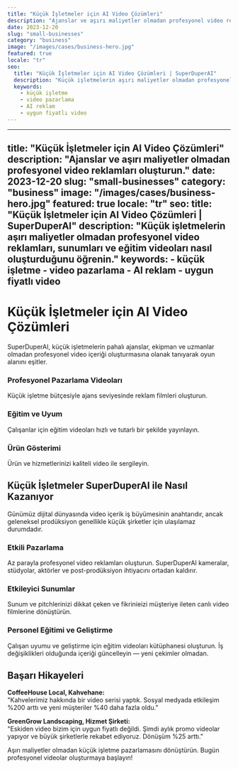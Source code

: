 ```yaml
---
title: "Küçük İşletmeler için AI Video Çözümleri"
description: "Ajanslar ve aşırı maliyetler olmadan profesyonel video reklamları oluşturun."
date: 2023-12-20
slug: "small-businesses"
category: "business"
image: "/images/cases/business-hero.jpg"
featured: true
locale: "tr"
seo:
  title: "Küçük İşletmeler için AI Video Çözümleri | SuperDuperAI"
  description: "Küçük işletmelerin aşırı maliyetler olmadan profesyonel video reklamları, sunumları ve eğitim videoları nasıl oluşturduğunu öğrenin."
  keywords:
    - küçük işletme
    - video pazarlama
    - AI reklam
    - uygun fiyatlı video
---
```


---
title: "Küçük İşletmeler için AI Video Çözümleri"
description: "Ajanslar ve aşırı maliyetler olmadan profesyonel video reklamları oluşturun."
date: 2023-12-20
slug: "small-businesses"
category: "business"
image: "/images/cases/business-hero.jpg"
featured: true
locale: "tr"
seo:
  title: "Küçük İşletmeler için AI Video Çözümleri | SuperDuperAI"
  description: "Küçük işletmelerin aşırı maliyetler olmadan profesyonel video reklamları, sunumları ve eğitim videoları nasıl oluşturduğunu öğrenin."
  keywords:
    - küçük işletme
    - video pazarlama
    - AI reklam
    - uygun fiyatlı video
---

# Küçük İşletmeler için AI Video Çözümleri

SuperDuperAI, küçük işletmelerin pahalı ajanslar, ekipman ve uzmanlar olmadan profesyonel video içeriği oluşturmasına olanak tanıyarak oyun alanını eşitler.

### Profesyonel Pazarlama Videoları

Küçük işletme bütçesiyle ajans seviyesinde reklam filmleri oluşturun.

  ### Eğitim ve Uyum

Çalışanlar için eğitim videoları hızlı ve tutarlı bir şekilde yayınlayın.

  ### Ürün Gösterimi

Ürün ve hizmetlerinizi kaliteli video ile sergileyin.

## Küçük İşletmeler SuperDuperAI ile Nasıl Kazanıyor

Günümüz dijital dünyasında video içerik iş büyümesinin anahtarıdır, ancak geleneksel prodüksiyon genellikle küçük şirketler için ulaşılamaz durumdadır.

### Etkili Pazarlama

Az parayla profesyonel video reklamları oluşturun. SuperDuperAI kameralar, stüdyolar, aktörler ve post-prodüksiyon ihtiyacını ortadan kaldırır.

### Etkileyici Sunumlar

Sunum ve pitchlerinizi dikkat çeken ve fikrinieizi müşteriye ileten canlı video filmlerine dönüştürün.

### Personel Eğitimi ve Geliştirme

Çalışan uyumu ve geliştirme için eğitim videoları kütüphanesi oluşturun. İş değişiklikleri olduğunda içeriği güncelleyin — yeni çekimler olmadan.

## Başarı Hikayeleri

**CoffeeHouse Local, Kahvehane:**  
"Kahvelerimiz hakkında bir video serisi yaptık. Sosyal medyada etkileşim %200 arttı ve yeni müşteriler %40 daha fazla oldu."

**GreenGrow Landscaping, Hizmet Şirketi:**  
"Eskiden video bizim için uygun fiyatlı değildi. Şimdi aylık promo videolar yapıyor ve büyük şirketlerle rekabet ediyoruz. Dönüşüm %25 arttı."

  Aşırı maliyetler olmadan küçük işletme pazarlamasını dönüştürün. Bugün
  profesyonel videolar oluşturmaya başlayın!

